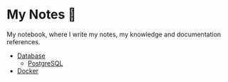 # My Notes 📖

My notebook, where I write my notes, my knowledge and documentation references.

- [Database](/database)
  - [PostgreSQL](/database/postgresql.md)
- [Docker](/docker/docker.md)
